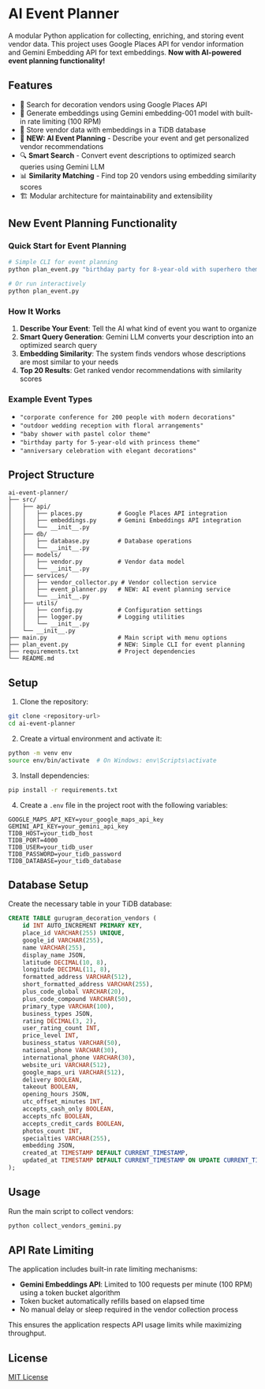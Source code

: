 # AI Event Planner

A modular Python application for collecting, enriching, and storing event vendor data. This project uses Google Places API for vendor information and Gemini Embedding API for text embeddings. **Now with AI-powered event planning functionality!**

## Features

- 🏪 Search for decoration vendors using Google Places API
- 🧠 Generate embeddings using Gemini embedding-001 model with built-in rate limiting (100 RPM)
- 💾 Store vendor data with embeddings in a TiDB database
- 🎯 **NEW: AI Event Planning** - Describe your event and get personalized vendor recommendations
- 🔍 **Smart Search** - Convert event descriptions to optimized search queries using Gemini LLM
- 📊 **Similarity Matching** - Find top 20 vendors using embedding similarity scores
- 🏗️ Modular architecture for maintainability and extensibility

## New Event Planning Functionality

### Quick Start for Event Planning

```bash
# Simple CLI for event planning
python plan_event.py "birthday party for 8-year-old with superhero theme"

# Or run interactively
python plan_event.py
```

### How It Works

1. **Describe Your Event**: Tell the AI what kind of event you want to organize
2. **Smart Query Generation**: Gemini LLM converts your description into an optimized search query
3. **Embedding Similarity**: The system finds vendors whose descriptions are most similar to your needs
4. **Top 20 Results**: Get ranked vendor recommendations with similarity scores

### Example Event Types

- `"corporate conference for 200 people with modern decorations"`
- `"outdoor wedding reception with floral arrangements"`
- `"baby shower with pastel color theme"`
- `"birthday party for 5-year-old with princess theme"`
- `"anniversary celebration with elegant decorations"`

## Project Structure

```
ai-event-planner/
├── src/
│   ├── api/
│   │   ├── places.py          # Google Places API integration
│   │   ├── embeddings.py      # Gemini Embeddings API integration
│   │   └── __init__.py
│   ├── db/
│   │   ├── database.py        # Database operations
│   │   └── __init__.py
│   ├── models/
│   │   ├── vendor.py          # Vendor data model
│   │   └── __init__.py
│   ├── services/
│   │   ├── vendor_collector.py # Vendor collection service
│   │   ├── event_planner.py   # NEW: AI event planning service
│   │   └── __init__.py
│   ├── utils/
│   │   ├── config.py          # Configuration settings
│   │   ├── logger.py          # Logging utilities
│   │   └── __init__.py
│   └── __init__.py
├── main.py                    # Main script with menu options
├── plan_event.py              # NEW: Simple CLI for event planning
├── requirements.txt           # Project dependencies
└── README.md
```

## Setup

1. Clone the repository:
```bash
git clone <repository-url>
cd ai-event-planner
```

2. Create a virtual environment and activate it:
```bash
python -m venv env
source env/bin/activate  # On Windows: env\Scripts\activate
```

3. Install dependencies:
```bash
pip install -r requirements.txt
```

4. Create a `.env` file in the project root with the following variables:
```
GOOGLE_MAPS_API_KEY=your_google_maps_api_key
GEMINI_API_KEY=your_gemini_api_key
TIDB_HOST=your_tidb_host
TIDB_PORT=4000
TIDB_USER=your_tidb_user
TIDB_PASSWORD=your_tidb_password
TIDB_DATABASE=your_tidb_database
```

## Database Setup

Create the necessary table in your TiDB database:

```sql
CREATE TABLE gurugram_decoration_vendors (
    id INT AUTO_INCREMENT PRIMARY KEY,
    place_id VARCHAR(255) UNIQUE,
    google_id VARCHAR(255),
    name VARCHAR(255),
    display_name JSON,
    latitude DECIMAL(10, 8),
    longitude DECIMAL(11, 8),
    formatted_address VARCHAR(512),
    short_formatted_address VARCHAR(255),
    plus_code_global VARCHAR(20),
    plus_code_compound VARCHAR(50),
    primary_type VARCHAR(100),
    business_types JSON,
    rating DECIMAL(3, 2),
    user_rating_count INT,
    price_level INT,
    business_status VARCHAR(50),
    national_phone VARCHAR(30),
    international_phone VARCHAR(30),
    website_uri VARCHAR(512),
    google_maps_uri VARCHAR(512),
    delivery BOOLEAN,
    takeout BOOLEAN,
    opening_hours JSON,
    utc_offset_minutes INT,
    accepts_cash_only BOOLEAN,
    accepts_nfc BOOLEAN,
    accepts_credit_cards BOOLEAN,
    photos_count INT,
    specialties VARCHAR(255),
    embedding JSON,
    created_at TIMESTAMP DEFAULT CURRENT_TIMESTAMP,
    updated_at TIMESTAMP DEFAULT CURRENT_TIMESTAMP ON UPDATE CURRENT_TIMESTAMP
);
```

## Usage

Run the main script to collect vendors:

```bash
python collect_vendors_gemini.py
```

## API Rate Limiting

The application includes built-in rate limiting mechanisms:

- **Gemini Embeddings API**: Limited to 100 requests per minute (100 RPM) using a token bucket algorithm
- Token bucket automatically refills based on elapsed time
- No manual delay or sleep required in the vendor collection process

This ensures the application respects API usage limits while maximizing throughput.

## License

[MIT License](LICENSE)
